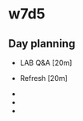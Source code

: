 

# w7d5

<!--
@todo: 
- record video "the concern on user's security + bcrypt"
-->



## Day planning

- LAB Q&A [20m]

- Refresh [20m]

- 

- 

- 


